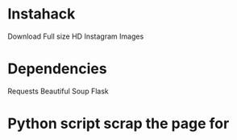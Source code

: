 # Instahack
Download Full size HD Instagram Images 

# Dependencies
Requests
Beautiful Soup
Flask

# Python script scrap the page for <script> tag, convert paticular tag contents into JSON and output the image link which is used by Flask to render inside Img tag

# Can be useful for personal use, Social media marketing, Business (who ship Instagram hardcopy)

# Live at
bmanish001.pythonanywhere.com


